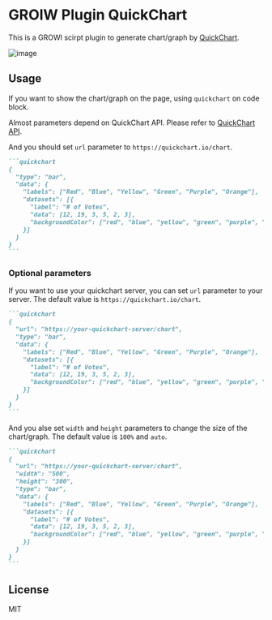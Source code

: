 # GROIW Plugin QuickChart

This is a GROWI scirpt plugin to generate chart/graph by [QuickChart](https://quickchart.io/).

![image](https://github.com/goofmint/growi-plugin-quickchart/assets/5709/c8657985-6757-41d8-96e8-fae357c1f95c)


## Usage

If you want to show the chart/graph on the page, using `quickchart` on code block.

Almost parameters depend on QuickChart API. Please refer to [QuickChart API](https://quickchart.io/documentation/).

And you should set `url` parameter to `https://quickchart.io/chart`.

````markdown
```quickchart
{
  "type": "bar",
  "data": {
    "labels": ["Red", "Blue", "Yellow", "Green", "Purple", "Orange"],
    "datasets": [{
      "label": "# of Votes",
      "data": [12, 19, 3, 5, 2, 3],
      "backgroundColor": ["red", "blue", "yellow", "green", "purple", "orange"]
    }]
  }
}
```
````

### Optional parameters

If you want to use your quickchart server, you can set `url` parameter to your server. The default value is `https://quickchart.io/chart`.

````markdown
```quickchart
{
  "url": "https://your-quickchart-server/chart",
  "type": "bar",
  "data": {
    "labels": ["Red", "Blue", "Yellow", "Green", "Purple", "Orange"],
    "datasets": [{
      "label": "# of Votes",
      "data": [12, 19, 3, 5, 2, 3],
      "backgroundColor": ["red", "blue", "yellow", "green", "purple", "orange"]
    }]
  }
}
```
````

And you alse set `width` and `height` parameters to change the size of the chart/graph. The default value is `100%` and `auto`.

````markdown
```quickchart
{
  "url": "https://your-quickchart-server/chart",
  "width": "500",
  "height": "300",
  "type": "bar",
  "data": {
    "labels": ["Red", "Blue", "Yellow", "Green", "Purple", "Orange"],
    "datasets": [{
      "label": "# of Votes",
      "data": [12, 19, 3, 5, 2, 3],
      "backgroundColor": ["red", "blue", "yellow", "green", "purple", "orange"]
    }]
  }
}
```
````

## License

MIT

